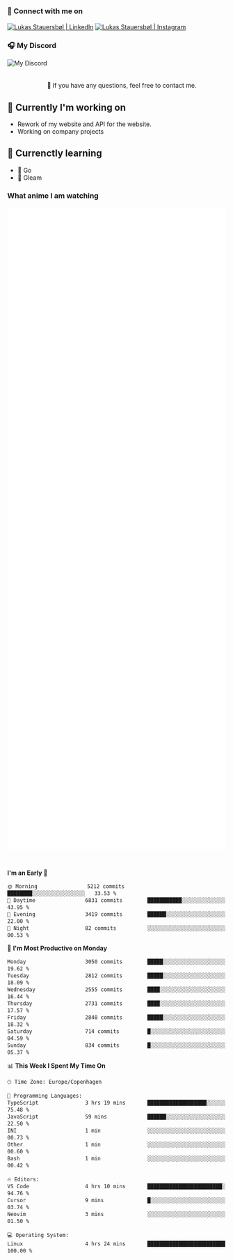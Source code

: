 ### 🔗 Connect with me on
<a href="https://www.instagram.com/lukas_stauersbol" target="_blank"><img align="center" src="https://raw.githubusercontent.com/stauersbol/stauersbol/main/images/instagram.svg" alt="Lukas Stauersbøl | LinkedIn" width="30px"/></a>
<a href="https://www.linkedin.com/in/lukas-stauersbol/" target="_blank"><img align="center" src="https://raw.githubusercontent.com/stauersbol/stauersbol/main/images/linkedin.svg" alt="Lukas Stauersbøl | Instagram" width="30px"/></a>

<p align="center">
 <h3>🎧 My Discord</h3>
 <img align="left" height="55px" src="https://discord.c99.nl/widget/theme-2/147806323323568128.png" alt="My Discord" />
</p>

<br/>
<br/>
<br/>
💬 If you have any questions, feel free to contact me.

## 🔭 Currently I'm working on
- Rework of my website and API for the website.
- Working on company projects
 
## 🌱 Currenctly learning
- 💙 Go
- 💜 Gleam

### What anime I am watching
<a href="https://anilist.co/user/slashiy/" align="center"><img align="center" width="500px" src="metrics.plugin.personal.anilist.svg" /></a>

<br/>

<!--START_SECTION:waka-->
**I'm an Early 🐤** 

```text
🌞 Morning                5212 commits        ████████░░░░░░░░░░░░░░░░░   33.53 % 
🌆 Daytime                6831 commits        ███████████░░░░░░░░░░░░░░   43.95 % 
🌃 Evening                3419 commits        ██████░░░░░░░░░░░░░░░░░░░   22.00 % 
🌙 Night                  82 commits          ░░░░░░░░░░░░░░░░░░░░░░░░░   00.53 % 
```
📅 **I'm Most Productive on Monday** 

```text
Monday                   3050 commits        █████░░░░░░░░░░░░░░░░░░░░   19.62 % 
Tuesday                  2812 commits        █████░░░░░░░░░░░░░░░░░░░░   18.09 % 
Wednesday                2555 commits        ████░░░░░░░░░░░░░░░░░░░░░   16.44 % 
Thursday                 2731 commits        ████░░░░░░░░░░░░░░░░░░░░░   17.57 % 
Friday                   2848 commits        █████░░░░░░░░░░░░░░░░░░░░   18.32 % 
Saturday                 714 commits         █░░░░░░░░░░░░░░░░░░░░░░░░   04.59 % 
Sunday                   834 commits         █░░░░░░░░░░░░░░░░░░░░░░░░   05.37 % 
```


📊 **This Week I Spent My Time On** 

```text
🕑︎ Time Zone: Europe/Copenhagen

💬 Programming Languages: 
TypeScript               3 hrs 19 mins       ███████████████████░░░░░░   75.48 % 
JavaScript               59 mins             ██████░░░░░░░░░░░░░░░░░░░   22.50 % 
INI                      1 min               ░░░░░░░░░░░░░░░░░░░░░░░░░   00.73 % 
Other                    1 min               ░░░░░░░░░░░░░░░░░░░░░░░░░   00.60 % 
Bash                     1 min               ░░░░░░░░░░░░░░░░░░░░░░░░░   00.42 % 

🔥 Editors: 
VS Code                  4 hrs 10 mins       ████████████████████████░   94.76 % 
Cursor                   9 mins              █░░░░░░░░░░░░░░░░░░░░░░░░   03.74 % 
Neovim                   3 mins              ░░░░░░░░░░░░░░░░░░░░░░░░░   01.50 % 

💻 Operating System: 
Linux                    4 hrs 24 mins       █████████████████████████   100.00 % 
```


<!--END_SECTION:waka-->
